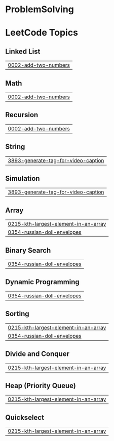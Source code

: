 # ProblemSolving
<!---LeetCode Topics Start-->
# LeetCode Topics
## Linked List
|  |
| ------- |
| [0002-add-two-numbers](https://github.com/jyothsna-ssv/ProblemSolving/tree/master/0002-add-two-numbers) |
## Math
|  |
| ------- |
| [0002-add-two-numbers](https://github.com/jyothsna-ssv/ProblemSolving/tree/master/0002-add-two-numbers) |
## Recursion
|  |
| ------- |
| [0002-add-two-numbers](https://github.com/jyothsna-ssv/ProblemSolving/tree/master/0002-add-two-numbers) |
## String
|  |
| ------- |
| [3893-generate-tag-for-video-caption](https://github.com/jyothsna-ssv/ProblemSolving/tree/master/3893-generate-tag-for-video-caption) |
## Simulation
|  |
| ------- |
| [3893-generate-tag-for-video-caption](https://github.com/jyothsna-ssv/ProblemSolving/tree/master/3893-generate-tag-for-video-caption) |
## Array
|  |
| ------- |
| [0215-kth-largest-element-in-an-array](https://github.com/jyothsna-ssv/ProblemSolving/tree/master/0215-kth-largest-element-in-an-array) |
| [0354-russian-doll-envelopes](https://github.com/jyothsna-ssv/ProblemSolving/tree/master/0354-russian-doll-envelopes) |
## Binary Search
|  |
| ------- |
| [0354-russian-doll-envelopes](https://github.com/jyothsna-ssv/ProblemSolving/tree/master/0354-russian-doll-envelopes) |
## Dynamic Programming
|  |
| ------- |
| [0354-russian-doll-envelopes](https://github.com/jyothsna-ssv/ProblemSolving/tree/master/0354-russian-doll-envelopes) |
## Sorting
|  |
| ------- |
| [0215-kth-largest-element-in-an-array](https://github.com/jyothsna-ssv/ProblemSolving/tree/master/0215-kth-largest-element-in-an-array) |
| [0354-russian-doll-envelopes](https://github.com/jyothsna-ssv/ProblemSolving/tree/master/0354-russian-doll-envelopes) |
## Divide and Conquer
|  |
| ------- |
| [0215-kth-largest-element-in-an-array](https://github.com/jyothsna-ssv/ProblemSolving/tree/master/0215-kth-largest-element-in-an-array) |
## Heap (Priority Queue)
|  |
| ------- |
| [0215-kth-largest-element-in-an-array](https://github.com/jyothsna-ssv/ProblemSolving/tree/master/0215-kth-largest-element-in-an-array) |
## Quickselect
|  |
| ------- |
| [0215-kth-largest-element-in-an-array](https://github.com/jyothsna-ssv/ProblemSolving/tree/master/0215-kth-largest-element-in-an-array) |
<!---LeetCode Topics End-->